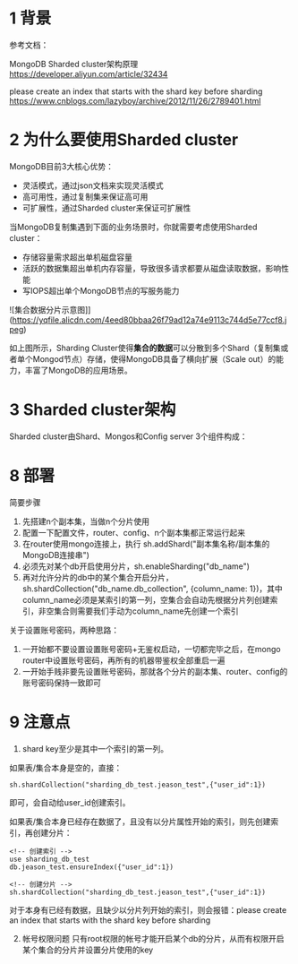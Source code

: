 # 1 背景

参考文档：

MongoDB Sharded cluster架构原理  https://developer.aliyun.com/article/32434


please create an index that starts with the shard key before sharding    https://www.cnblogs.com/lazyboy/archive/2012/11/26/2789401.html

# 2 为什么要使用Sharded cluster
MongoDB目前3大核心优势：
* 灵活模式，通过json文档来实现灵活模式
* 高可用性，通过复制集来保证高可用
* 可扩展性，通过Sharded cluster来保证可扩展性

当MongoDB复制集遇到下面的业务场景时，你就需要考虑使用Sharded cluster：

* 存储容量需求超出单机磁盘容量
* 活跃的数据集超出单机内存容量，导致很多请求都要从磁盘读取数据，影响性能
* 写IOPS超出单个MongoDB节点的写服务能力

![集合数据分片示意图]](https://yqfile.alicdn.com/4eed80bbaa26f79ad12a74e9113c744d5e77ccf8.jpeg)

如上图所示，Sharding Cluster使得**集合的数据**可以分散到多个Shard（复制集或者单个Mongod节点）存储，使得MongoDB具备了横向扩展（Scale out）的能力，丰富了MongoDB的应用场景。

# 3 Sharded cluster架构
Sharded cluster由Shard、Mongos和Config server 3个组件构成：





# 8 部署
简要步骤
1. 先搭建n个副本集，当做n个分片使用
2. 配置一下配置文件，router、config、n个副本集都正常运行起来
3. 在router使用mongo连接上，执行 sh.addShard("副本集名称/副本集的MongoDB连接串") 
4. 必须先对某个db开启使用分片，sh.enableSharding("db_name")
5. 再对允许分片的db中的某个集合开启分片，sh.shardCollection("db_name.db_collection", {column_name: 1})，其中column_name必须是某索引的第一列，空集合会自动先根据分片列创建索引，非空集合则需要我们手动为column_name先创建一个索引


关于设置账号密码，两种思路：
1. 一开始都不要设置设置账号密码+无鉴权启动，一切都完毕之后，在mongo router中设置账号密码，再所有的机器带鉴权全部重启一遍
2. 一开始手贱非要先设置账号密码，那就各个分片的副本集、router、config的账号密码保持一致即可


# 9 注意点

1. shard key至少是其中一个索引的第一列。

如果表/集合本身是空的，直接：
```
sh.shardCollection("sharding_db_test.jeason_test",{"user_id":1})
```
即可，会自动给user_id创建索引。

如果表/集合本身已经存在数据了，且没有以分片属性开始的索引，则先创建索引，再创建分片：

```
<!-- 创建索引 -->
use sharding_db_test
db.jeason_test.ensureIndex({"user_id":1})

<!-- 创建分片 -->
sh.shardCollection("sharding_db_test.jeason_test",{"user_id":1})
```

对于本身有已经有数据，且缺少以分片列开始的索引，则会报错：please create an index that starts with the shard key before sharding 

2. 帐号权限问题
只有root权限的帐号才能开启某个db的分片，从而有权限开启某个集合的分片并设置分片使用的key
